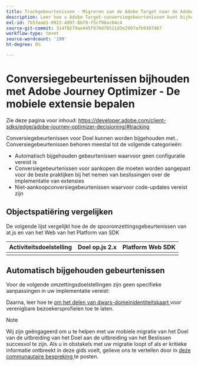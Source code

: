 ```yaml
---
title: Trackgebeurtenissen - Migreren van de Adobe Target naar de Adobe Journey Optimizer - Mobiele extensie beslissen
description: Leer hoe u Adobe Target-conversiegebeurtenissen kunt bijhouden met de Adobe Journey Optimizer - Mobiele extensie bepalen
exl-id: 7b53aab1-0922-4d9f-8bf0-f5cf98ac04c4
source-git-commit: 314f0279ae445f970d78511d3e2907afb9307d67
workflow-type: tm+mt
source-wordcount: '199'
ht-degree: 0%

---
```


# Conversiegebeurtenissen bijhouden met Adobe Journey Optimizer - De mobiele extensie bepalen

Zie deze pagina voor inhoud: https://developer.adobe.com/client-sdks/edge/adobe-journey-optimizer-decisioning/#tracking

Conversiegebeurtenissen voor Doel kunnen worden bijgehouden met.. Conversiegebeurtenissen behoren meestal tot de volgende categorieën:

* Automatisch bijgehouden gebeurtenissen waarvoor geen configuratie vereist is
* Conversiegebeurtenissen voor aankopen die moeten worden aangepast voor de beste praktijken bij het nemen van beslissingen over de implementatie van extensies
* Niet-aankoopconversiegebeurtenissen waarvoor code-updates vereist zijn

## Objectspatiëring vergelijken

De volgende lijst vergelijkt hoe de de spooromzettingsgebeurtenissen van at.js en van het Web van het Platform van SDK

| Activiteitsdoelstelling | Doel op.js 2.x | Platform Web SDK |
|---|---|---|
| | | |


## Automatisch bijgehouden gebeurtenissen

Voor de volgende omzettingsdoelstellingen zijn geen specifieke aanpassingen in uw implementatie vereist:



Daarna, leer hoe te [ om het delen van dwars-domeinidentiteitskaart ](webview.md) voor verenigbare bezoekersprofielen toe te laten.

>[!NOTE]
>
>Wij zijn geëngageerd om u te helpen met uw mobiele migratie van het Doel van de uitbreiding van het Doel aan de uitbreiding van het Beslissen succesvol te zijn. Als u in obstakels met uw migratie loopt of als er kritieke informatie ontbreekt in deze gids voelt, gelieve ons te vertellen door in [ deze communautaire bespreking ](https://experienceleaguecommunities.adobe.com/t5/adobe-experience-platform-data/tutorial-discussion-migrate-target-from-at-js-to-web-sdk/m-p/575587#M463) te posten.
